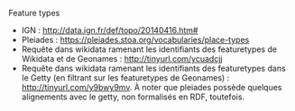 Feature types

* IGN : http://data.ign.fr/def/topo/20140416.htm#
* Pleiades : https://pleiades.stoa.org/vocabularies/place-types
* Requête dans wikidata ramenant les identifiants des featuretypes de Wikidata et de Geonames : http://tinyurl.com/ycuadcjj
* Requête dans wikidata ramenant les identifiants des featuretypes dans le Getty (en filtrant sur les featuretypes de Geonames) : http://tinyurl.com/y9bwy9mv. À noter que pleiades possède quelques alignements avec le getty, non formalisés en RDF, toutefois.
